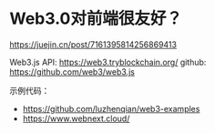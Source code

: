# Web3.0对前端很友好？

<https://juejin.cn/post/7161395814256869413>

Web3.js API: https://web3.tryblockchain.org/
github: https://github.com/web3/web3.js


示例代码：
- https://github.com/luzhenqian/web3-examples
- https://www.webnext.cloud/